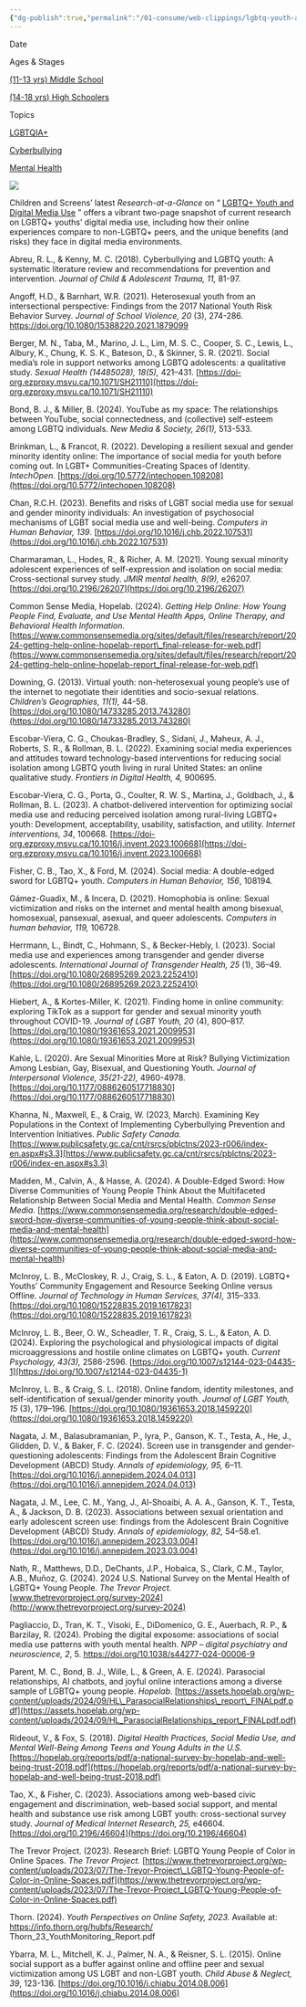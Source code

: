 ```yaml
---
{"dg-publish":true,"permalink":"/01-consume/web-clippings/lgbtq-youth-and-digital-media-use/","title":"LGBTQ+ Youth and Digital Media Use","tags":["clippings"]}
---
```


Date

Ages & Stages

[(11-13 yrs) Middle School](https://www.childrenandscreens.org/learn-explore/research/?ages_and_stages[]=middle-school)

[(14-18 yrs) High Schoolers](https://www.childrenandscreens.org/learn-explore/research/?ages_and_stages[]=high-schoolers)

Topics

[LGBTQIA+](https://www.childrenandscreens.org/learn-explore/research/?topics[]=lgbtqia)

[Cyberbullying](https://www.childrenandscreens.org/learn-explore/research/?topics[]=cyberbullying)

[Mental Health](https://www.childrenandscreens.org/learn-explore/research/?topics[]=mental-health)

![](https://www.childrenandscreens.org/wp-content/uploads/2025/06/LGBTQ-Raag-p2-web-233x300.png)

Children and Screens’ latest *Research-at-a-Glance* on “ [LGBTQ+ Youth and Digital Media Use](https://www.childrenandscreens.org/wp-content/uploads/2025/06/LGBTQ-and-Digital-Media-RAAG.pdf) ” offers a vibrant two-page snapshot of current research on LGBTQ+ youths’ digital media use, including how their online experiences compare to non-LGBTQ+ peers, and the unique benefits (and risks) they face in digital media environments.

Abreu, R. L., & Kenny, M. C. (2018). Cyberbullying and LGBTQ youth: A systematic literature review and recommendations for prevention and intervention. *Journal of Child & Adolescent Trauma, 11,* 81-97.

Angoff, H.D., & Barnhart, W.R. (2021). Heterosexual youth from an intersectional perspective: Findings from the 2017 National Youth Risk Behavior Survey. *Journal of School Violence, 20* (3), 274-286. https://doi.org/10.1080/15388220.2021.1879099

Berger, M. N., Taba, M., Marino, J. L., Lim, M. S. C., Cooper, S. C., Lewis, L., Albury, K., Chung, K. S. K., Bateson, D., & Skinner, S. R. (2021). Social media’s role in support networks among LGBTQ adolescents: a qualitative study. *Sexual Health (14485028), 18(5),* 421–431. [https://doi-org.ezproxy.msvu.ca/10.1071/SH21110](https://doi-org.ezproxy.msvu.ca/10.1071/SH21110)

Bond, B. J., & Miller, B. (2024). YouTube as my space: The relationships between YouTube, social connectedness, and (collective) self-esteem among LGBTQ individuals. *New Media & Society, 26(1),* 513-533.

Brinkman, L., & Francot, R. (2022). Developing a resilient sexual and gender minority identity online: The importance of social media for youth before coming out. In LGBT+ Communities-Creating Spaces of Identity. *IntechOpen*. [https://doi.org/10.5772/intechopen.108208](https://doi.org/10.5772/intechopen.108208)

Chan, R.C.H. (2023). Benefits and risks of LGBT social media use for sexual and gender minority individuals: An investigation of psychosocial mechanisms of LGBT social media use and well-being. *Computers in Human Behavior, 139*. [https://doi.org/10.1016/j.chb.2022.107531](https://doi.org/10.1016/j.chb.2022.107531)

Charmaraman, L., Hodes, R., & Richer, A. M. (2021). Young sexual minority adolescent experiences of self-expression and isolation on social media: Cross-sectional survey study. *JMIR mental health, 8(9),* e26207. [https://doi.org/10.2196/26207](https://doi.org/10.2196/26207)

Common Sense Media, Hopelab. (2024). *Getting Help Online: How Young People Find, Evaluate, and Use Mental Health Apps, Online Therapy, and Behavioral Health Information.* [https://www.commonsensemedia.org/sites/default/files/research/report/2024-getting-help-online-hopelab-report\_final-release-for-web.pdf](https://www.commonsensemedia.org/sites/default/files/research/report/2024-getting-help-online-hopelab-report_final-release-for-web.pdf)

Downing, G. (2013). Virtual youth: non-heterosexual young people’s use of the internet to negotiate their identities and socio-sexual relations. *Children’s Geographies, 11(1),* 44-58. [https://doi.org/10.1080/14733285.2013.743280](https://doi.org/10.1080/14733285.2013.743280)

Escobar-Viera, C. G., Choukas-Bradley, S., Sidani, J., Maheux, A. J., Roberts, S. R., & Rollman, B. L. (2022). Examining social media experiences and attitudes toward technology-based interventions for reducing social isolation among LGBTQ youth living in rural United States: an online qualitative study. *Frontiers in Digital Health, 4,* 900695.

Escobar-Viera, C. G., Porta, G., Coulter, R. W. S., Martina, J., Goldbach, J., & Rollman, B. L. (2023). A chatbot-delivered intervention for optimizing social media use and reducing perceived isolation among rural-living LGBTQ+ youth: Development, acceptability, usability, satisfaction, and utility. *Internet interventions, 34*, 100668. [https://doi-org.ezproxy.msvu.ca/10.1016/j.invent.2023.100668](https://doi-org.ezproxy.msvu.ca/10.1016/j.invent.2023.100668)

Fisher, C. B., Tao, X., & Ford, M. (2024). Social media: A double-edged sword for LGBTQ+ youth. *Computers in Human Behavior, 156*, 108194.

Gámez-Guadix, M., & Incera, D. (2021). Homophobia is online: Sexual victimization and risks on the internet and mental health among bisexual, homosexual, pansexual, asexual, and queer adolescents. *Computers in human behavior, 119,* 106728.

Herrmann, L., Bindt, C., Hohmann, S., & Becker-Hebly, I. (2023). Social media use and experiences among transgender and gender diverse adolescents. *International Journal of Transgender Health, 25* (1), 36–49. [https://doi.org/10.1080/26895269.2023.2252410](https://doi.org/10.1080/26895269.2023.2252410)

Hiebert, A., & Kortes-Miller, K. (2021). Finding home in online community: exploring TikTok as a support for gender and sexual minority youth throughout COVID-19. *Journal of LGBT Youth, 20* (4), 800–817. [https://doi.org/10.1080/19361653.2021.2009953](https://doi.org/10.1080/19361653.2021.2009953)

Kahle, L. (2020). Are Sexual Minorities More at Risk? Bullying Victimization Among Lesbian, Gay, Bisexual, and Questioning Youth. *Journal of Interpersonal Violence, 35(21-22),* 4960-4978. [https://doi.org/10.1177/0886260517718830](https://doi.org/10.1177/0886260517718830)

Khanna, N., Maxwell, E., & Craig, W. (2023, March). Examining Key Populations in the Context of Implementing Cyberbullying Prevention and Intervention Initiatives. *Public Safety Canada.* [https://www.publicsafety.gc.ca/cnt/rsrcs/pblctns/2023-r006/index-en.aspx#s3.3](https://www.publicsafety.gc.ca/cnt/rsrcs/pblctns/2023-r006/index-en.aspx#s3.3)

Madden, M., Calvin, A., & Hasse, A. (2024). A Double-Edged Sword: How Diverse Communities of Young People Think About the Multifaceted Relationship Between Social Media and Mental Health. *Common Sense Media.* [https://www.commonsensemedia.org/research/double-edged-sword-how-diverse-communities-of-young-people-think-about-social-media-and-mental-health](https://www.commonsensemedia.org/research/double-edged-sword-how-diverse-communities-of-young-people-think-about-social-media-and-mental-health)

McInroy, L. B., McCloskey, R. J., Craig, S. L., & Eaton, A. D. (2019). LGBTQ+ Youths’ Community Engagement and Resource Seeking Online versus Offline. *Journal of Technology in Human Services, 37(4),* 315–333. [https://doi.org/10.1080/15228835.2019.1617823](https://doi.org/10.1080/15228835.2019.1617823)

McInroy, L. B., Beer, O. W., Scheadler, T. R., Craig, S. L., & Eaton, A. D. (2024). Exploring the psychological and physiological impacts of digital microaggressions and hostile online climates on LGBTQ+ youth. *Current Psychology, 43(3),* 2586-2596. [https://doi.org/10.1007/s12144-023-04435-1](https://doi.org/10.1007/s12144-023-04435-1)

McInroy, L. B., & Craig, S. L. (2018). Online fandom, identity milestones, and self-identification of sexual/gender minority youth. *Journal of LGBT Youth, 15* (3), 179–196. [https://doi.org/10.1080/19361653.2018.1459220](https://doi.org/10.1080/19361653.2018.1459220)

Nagata, J. M., Balasubramanian, P., Iyra, P., Ganson, K. T., Testa, A., He, J., Glidden, D. V., & Baker, F. C. (2024). Screen use in transgender and gender-questioning adolescents: Findings from the Adolescent Brain Cognitive Development (ABCD) Study. *Annals of epidemiology, 95,* 6–11. [https://doi.org/10.1016/j.annepidem.2024.04.013](https://doi.org/10.1016/j.annepidem.2024.04.013)

Nagata, J. M., Lee, C. M., Yang, J., Al-Shoaibi, A. A. A., Ganson, K. T., Testa, A., & Jackson, D. B. (2023). Associations between sexual orientation and early adolescent screen use: findings from the Adolescent Brain Cognitive Development (ABCD) Study. *Annals of epidemiology, 82,* 54–58.e1. [https://doi.org/10.1016/j.annepidem.2023.03.004](https://doi.org/10.1016/j.annepidem.2023.03.004)

Nath, R., Matthews, D.D., DeChants, J.P., Hobaica, S., Clark, C.M., Taylor, A.B., Muñoz, G. (2024). 2024 U.S. National Survey on the Mental Health of LGBTQ+ Young People. *The Trevor Project.* [www.thetrevorproject.org/survey-2024](http://www.thetrevorproject.org/survey-2024)

Pagliaccio, D., Tran, K. T., Visoki, E., DiDomenico, G. E., Auerbach, R. P., & Barzilay, R. (2024). Probing the digital exposome: associations of social media use patterns with youth mental health. *NPP – digital psychiatry and neuroscience, 2*, 5. https://doi.org/10.1038/s44277-024-00006-9

Parent, M. C., Bond, B. J., Wille, L., & Green, A. E. (2024). Parasocial relationships, AI chatbots, and joyful online interactions among a diverse sample of LGBTQ+ young people. *Hopelab*. [https://assets.hopelab.org/wp-content/uploads/2024/09/HL\_ParasocialRelationships\_report\_FINALpdf.pdf](https://assets.hopelab.org/wp-content/uploads/2024/09/HL_ParasocialRelationships_report_FINALpdf.pdf)

Rideout, V., & Fox, S. (2018). *Digital Health Practices, Social Media Use, and Mental Well-Being Among Teens and Young Adults in the U.S.* [https://hopelab.org/reports/pdf/a-national-survey-by-hopelab-and-well-being-trust-2018.pdf](https://hopelab.org/reports/pdf/a-national-survey-by-hopelab-and-well-being-trust-2018.pdf)

Tao, X., & Fisher, C. (2023). Associations among web-based civic engagement and discrimination, web-based social support, and mental health and substance use risk among LGBT youth: cross-sectional survey study. *Journal of Medical Internet Research, 25,* e46604. [https://doi.org/10.2196/46604](https://doi.org/10.2196/46604)

The Trevor Project. (2023). Research Brief: LGBTQ Young People of Color in Online Spaces. *The Trevor Project.* [https://www.thetrevorproject.org/wp-content/uploads/2023/07/The-Trevor-Project\_LGBTQ-Young-People-of-Color-in-Online-Spaces.pdf](https://www.thetrevorproject.org/wp-content/uploads/2023/07/The-Trevor-Project_LGBTQ-Young-People-of-Color-in-Online-Spaces.pdf)

Thorn. (2024). *Youth Perspectives on Online Safety, 2023.* Available at: https://info.thorn.org/hubfs/Research/ Thorn\_23\_YouthMonitoring\_Report.pdf

Ybarra, M. L., Mitchell, K. J., Palmer, N. A., & Reisner, S. L. (2015). Online social support as a buffer against online and offline peer and sexual victimization among US LGBT and non-LGBT youth. *Child Abuse & Neglect, 39*, 123-136. [https://doi.org/10.1016/j.chiabu.2014.08.006](https://doi.org/10.1016/j.chiabu.2014.08.006)